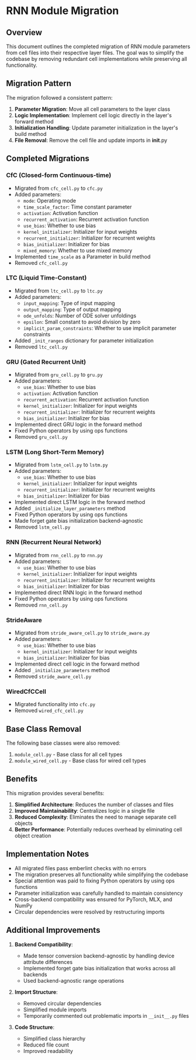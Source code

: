 # RNN Module Migration

## Overview

This document outlines the completed migration of RNN module parameters from cell files into their respective layer files. The goal was to simplify the codebase by removing redundant cell implementations while preserving all functionality.

## Migration Pattern

The migration followed a consistent pattern:

1. **Parameter Migration**: Move all cell parameters to the layer class
2. **Logic Implementation**: Implement cell logic directly in the layer's forward method
3. **Initialization Handling**: Update parameter initialization in the layer's build method
4. **File Removal**: Remove the cell file and update imports in __init__.py

## Completed Migrations

### CfC (Closed-form Continuous-time)

- Migrated from `cfc_cell.py` to `cfc.py`
- Added parameters:
  - `mode`: Operating mode
  - `time_scale_factor`: Time constant parameter
  - `activation`: Activation function
  - `recurrent_activation`: Recurrent activation function
  - `use_bias`: Whether to use bias
  - `kernel_initializer`: Initializer for input weights
  - `recurrent_initializer`: Initializer for recurrent weights
  - `bias_initializer`: Initializer for bias
  - `mixed_memory`: Whether to use mixed memory
- Implemented `time_scale` as a Parameter in build method
- Removed `cfc_cell.py`

### LTC (Liquid Time-Constant)

- Migrated from `ltc_cell.py` to `ltc.py`
- Added parameters:
  - `input_mapping`: Type of input mapping
  - `output_mapping`: Type of output mapping
  - `ode_unfolds`: Number of ODE solver unfoldings
  - `epsilon`: Small constant to avoid division by zero
  - `implicit_param_constraints`: Whether to use implicit parameter constraints
- Added `_init_ranges` dictionary for parameter initialization
- Removed `ltc_cell.py`

### GRU (Gated Recurrent Unit)

- Migrated from `gru_cell.py` to `gru.py`
- Added parameters:
  - `use_bias`: Whether to use bias
  - `activation`: Activation function
  - `recurrent_activation`: Recurrent activation function
  - `kernel_initializer`: Initializer for input weights
  - `recurrent_initializer`: Initializer for recurrent weights
  - `bias_initializer`: Initializer for bias
- Implemented direct GRU logic in the forward method
- Fixed Python operators by using ops functions
- Removed `gru_cell.py`

### LSTM (Long Short-Term Memory)

- Migrated from `lstm_cell.py` to `lstm.py`
- Added parameters:
  - `use_bias`: Whether to use bias
  - `kernel_initializer`: Initializer for input weights
  - `recurrent_initializer`: Initializer for recurrent weights
  - `bias_initializer`: Initializer for bias
- Implemented direct LSTM logic in the forward method
- Added `_initialize_layer_parameters` method
- Fixed Python operators by using ops functions
- Made forget gate bias initialization backend-agnostic
- Removed `lstm_cell.py`

### RNN (Recurrent Neural Network)

- Migrated from `rnn_cell.py` to `rnn.py`
- Added parameters:
  - `use_bias`: Whether to use bias
  - `kernel_initializer`: Initializer for input weights
  - `recurrent_initializer`: Initializer for recurrent weights
  - `bias_initializer`: Initializer for bias
- Implemented direct RNN logic in the forward method
- Fixed Python operators by using ops functions
- Removed `rnn_cell.py`

### StrideAware

- Migrated from `stride_aware_cell.py` to `stride_aware.py`
- Added parameters:
  - `use_bias`: Whether to use bias
  - `kernel_initializer`: Initializer for input weights
  - `bias_initializer`: Initializer for bias
- Implemented direct cell logic in the forward method
- Added `_initialize_parameters` method
- Removed `stride_aware_cell.py`

### WiredCfCCell

- Migrated functionality into `cfc.py`
- Removed `wired_cfc_cell.py`

## Base Class Removal

The following base classes were also removed:

1. `module_cell.py` - Base class for all cell types
2. `module_wired_cell.py` - Base class for wired cell types

## Benefits

This migration provides several benefits:

1. **Simplified Architecture**: Reduces the number of classes and files
2. **Improved Maintainability**: Centralizes logic in a single file
3. **Reduced Complexity**: Eliminates the need to manage separate cell objects
4. **Better Performance**: Potentially reduces overhead by eliminating cell object creation

## Implementation Notes

- All migrated files pass emberlint checks with no errors
- The migration preserves all functionality while simplifying the codebase
- Special attention was paid to fixing Python operators by using ops functions
- Parameter initialization was carefully handled to maintain consistency
- Cross-backend compatibility was ensured for PyTorch, MLX, and NumPy
- Circular dependencies were resolved by restructuring imports

## Additional Improvements

1. **Backend Compatibility**:
   - Made tensor conversion backend-agnostic by handling device attribute differences
   - Implemented forget gate bias initialization that works across all backends
   - Used backend-agnostic range operations

2. **Import Structure**:
   - Removed circular dependencies
   - Simplified module imports
   - Temporarily commented out problematic imports in `__init__.py` files

3. **Code Structure**:
   - Simplified class hierarchy
   - Reduced file count
   - Improved readability